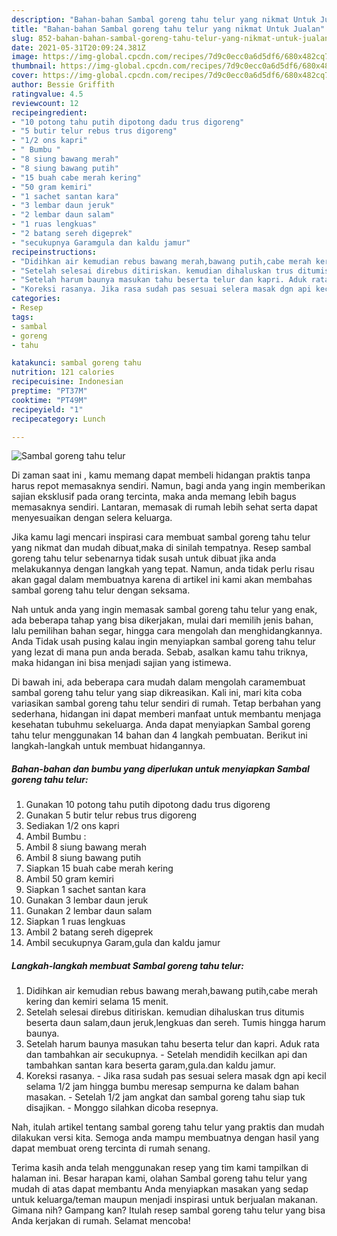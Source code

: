 ```yaml
---
description: "Bahan-bahan Sambal goreng tahu telur yang nikmat Untuk Jualan"
title: "Bahan-bahan Sambal goreng tahu telur yang nikmat Untuk Jualan"
slug: 852-bahan-bahan-sambal-goreng-tahu-telur-yang-nikmat-untuk-jualan
date: 2021-05-31T20:09:24.381Z
image: https://img-global.cpcdn.com/recipes/7d9c0ecc0a6d5df6/680x482cq70/sambal-goreng-tahu-telur-foto-resep-utama.jpg
thumbnail: https://img-global.cpcdn.com/recipes/7d9c0ecc0a6d5df6/680x482cq70/sambal-goreng-tahu-telur-foto-resep-utama.jpg
cover: https://img-global.cpcdn.com/recipes/7d9c0ecc0a6d5df6/680x482cq70/sambal-goreng-tahu-telur-foto-resep-utama.jpg
author: Bessie Griffith
ratingvalue: 4.5
reviewcount: 12
recipeingredient:
- "10 potong tahu putih dipotong dadu trus digoreng"
- "5 butir telur rebus trus digoreng"
- "1/2 ons kapri"
- " Bumbu "
- "8 siung bawang merah"
- "8 siung bawang putih"
- "15 buah cabe merah kering"
- "50 gram kemiri"
- "1 sachet santan kara"
- "3 lembar daun jeruk"
- "2 lembar daun salam"
- "1 ruas lengkuas"
- "2 batang sereh digeprek"
- "secukupnya Garamgula dan kaldu jamur"
recipeinstructions:
- "Didihkan air kemudian rebus bawang merah,bawang putih,cabe merah kering dan kemiri selama 15 menit."
- "Setelah selesai direbus ditiriskan. kemudian dihaluskan trus ditumis beserta daun salam,daun jeruk,lengkuas dan sereh. Tumis hingga harum baunya."
- "Setelah harum baunya masukan tahu beserta telur dan kapri. Aduk rata dan tambahkan air secukupnya. Setelah mendidih kecilkan api dan tambahkan santan kara beserta garam,gula.dan kaldu jamur."
- "Koreksi rasanya. Jika rasa sudah pas sesuai selera masak dgn api kecil selama 1/2 jam hingga bumbu meresap sempurna ke dalam bahan masakan. Setelah 1/2 jam angkat dan sambal goreng tahu siap tuk disajikan. Monggo silahkan dicoba resepnya."
categories:
- Resep
tags:
- sambal
- goreng
- tahu

katakunci: sambal goreng tahu 
nutrition: 121 calories
recipecuisine: Indonesian
preptime: "PT37M"
cooktime: "PT49M"
recipeyield: "1"
recipecategory: Lunch

---
```



![Sambal goreng tahu telur](https://img-global.cpcdn.com/recipes/7d9c0ecc0a6d5df6/680x482cq70/sambal-goreng-tahu-telur-foto-resep-utama.jpg)

Di zaman  saat ini , kamu memang dapat membeli hidangan praktis tanpa harus repot memasaknya sendiri. Namun, bagi anda yang ingin memberikan sajian eksklusif pada orang tercinta, maka anda memang lebih bagus memasaknya sendiri. Lantaran, memasak di rumah lebih sehat serta dapat menyesuaikan dengan selera keluarga.

Jika kamu lagi mencari inspirasi cara membuat sambal goreng tahu telur yang nikmat dan mudah dibuat,maka di sinilah tempatnya. Resep sambal goreng tahu telur  sebenarnya tidak susah untuk dibuat jika anda melakukannya dengan langkah yang tepat. Namun, anda tidak perlu risau akan gagal dalam membuatnya 
karena di artikel ini kami akan membahas sambal goreng tahu telur dengan seksama.  



Nah untuk anda yang ingin memasak sambal goreng tahu telur yang enak, ada beberapa tahap yang bisa dikerjakan, mulai dari memilih jenis bahan, lalu pemilihan bahan segar, hingga cara mengolah dan menghidangkannya. Anda Tidak usah pusing kalau ingin menyiapkan sambal goreng tahu telur yang lezat di mana pun anda berada. Sebab, asalkan kamu  tahu triknya, maka hidangan ini bisa menjadi sajian yang istimewa.

Di bawah ini, ada beberapa cara mudah dalam mengolah caramembuat sambal goreng tahu telur yang siap dikreasikan. Kali ini, mari kita coba variasikan sambal goreng tahu telur sendiri di rumah. Tetap berbahan yang sederhana, hidangan ini dapat memberi manfaat untuk membantu menjaga kesehatan tubuhmu sekeluarga. Anda dapat menyiapkan Sambal goreng tahu telur menggunakan 14 bahan dan 4 langkah pembuatan. Berikut ini langkah-langkah untuk membuat hidangannya.

<!--inarticleads1-->

##### Bahan-bahan dan bumbu yang diperlukan untuk menyiapkan Sambal goreng tahu telur:

1. Gunakan 10 potong tahu putih dipotong dadu trus digoreng
1. Gunakan 5 butir telur rebus trus digoreng
1. Sediakan 1/2 ons kapri
1. Ambil  Bumbu :
1. Ambil 8 siung bawang merah
1. Ambil 8 siung bawang putih
1. Siapkan 15 buah cabe merah kering
1. Ambil 50 gram kemiri
1. Siapkan 1 sachet santan kara
1. Gunakan 3 lembar daun jeruk
1. Gunakan 2 lembar daun salam
1. Siapkan 1 ruas lengkuas
1. Ambil 2 batang sereh digeprek
1. Ambil secukupnya Garam,gula dan kaldu jamur




<!--inarticleads2-->

##### Langkah-langkah membuat Sambal goreng tahu telur:

1. Didihkan air kemudian rebus bawang merah,bawang putih,cabe merah kering dan kemiri selama 15 menit.
1. Setelah selesai direbus ditiriskan. kemudian dihaluskan trus ditumis beserta daun salam,daun jeruk,lengkuas dan sereh. Tumis hingga harum baunya.
1. Setelah harum baunya masukan tahu beserta telur dan kapri. Aduk rata dan tambahkan air secukupnya. - Setelah mendidih kecilkan api dan tambahkan santan kara beserta garam,gula.dan kaldu jamur.
1. Koreksi rasanya. - Jika rasa sudah pas sesuai selera masak dgn api kecil selama 1/2 jam hingga bumbu meresap sempurna ke dalam bahan masakan. - Setelah 1/2 jam angkat dan sambal goreng tahu siap tuk disajikan. - Monggo silahkan dicoba resepnya.




Nah, itulah artikel tentang  sambal goreng tahu telur  yang praktis dan mudah dilakukan versi kita. Semoga anda mampu membuatnya dengan hasil yang dapat membuat oreng tercinta di rumah senang. 

Terima kasih anda telah menggunakan resep yang tim kami tampilkan di halaman ini. Besar harapan kami, olahan  Sambal goreng tahu telur yang mudah di atas dapat membantu Anda menyiapkan masakan yang sedap untuk keluarga/teman maupun menjadi inspirasi untuk berjualan makanan. Gimana nih? Gampang kan? Itulah resep sambal goreng tahu telur yang bisa Anda kerjakan di rumah. Selamat mencoba!

